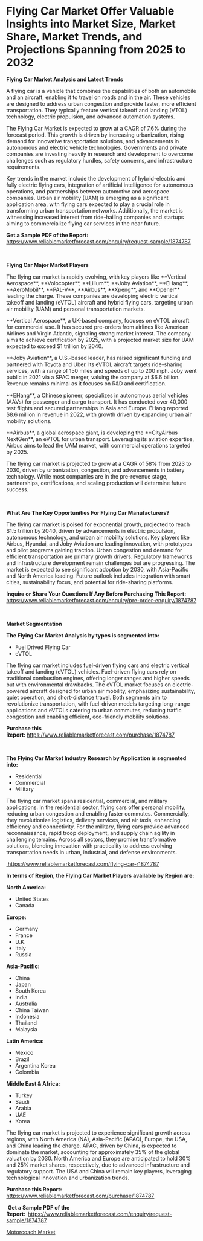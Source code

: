 <p><h1>Flying Car Market Offer Valuable Insights into Market Size, Market Share, Market Trends, and Projections Spanning from 2025 to 2032</h1></p><p><strong>Flying Car Market Analysis and Latest Trends</strong></p>
<p><p>A flying car is a vehicle that combines the capabilities of both an automobile and an aircraft, enabling it to travel on roads and in the air. These vehicles are designed to address urban congestion and provide faster, more efficient transportation. They typically feature vertical takeoff and landing (VTOL) technology, electric propulsion, and advanced automation systems.</p><p>The Flying Car Market is expected to grow at a CAGR of 7.6% during the forecast period. This growth is driven by increasing urbanization, rising demand for innovative transportation solutions, and advancements in autonomous and electric vehicle technologies. Governments and private companies are investing heavily in research and development to overcome challenges such as regulatory hurdles, safety concerns, and infrastructure requirements.</p><p>Key trends in the market include the development of hybrid-electric and fully electric flying cars, integration of artificial intelligence for autonomous operations, and partnerships between automotive and aerospace companies. Urban air mobility (UAM) is emerging as a significant application area, with flying cars expected to play a crucial role in transforming urban transportation networks. Additionally, the market is witnessing increased interest from ride-hailing companies and startups aiming to commercialize flying car services in the near future.</p></p>
<p><strong>Get a Sample PDF of the Report:&nbsp;</strong> <a href="https://www.reliablemarketforecast.com/enquiry/request-sample/1874787?utm_campaign=2042&utm_medium=2&utm_source=Github&utm_content=ia&utm_term=21012025&utm_id=flying-car">https://www.reliablemarketforecast.com/enquiry/request-sample/1874787</a></p>
<p>&nbsp;</p>
<p><strong>Flying Car Major Market Players</strong></p>
<p><p>The flying car market is rapidly evolving, with key players like **Vertical Aerospace**, **Volocopter**, **Lilium**, **Joby Aviation**, **EHang**, **AeroMobil**, **PAL-V**, **Airbus**, **Xpeng**, and **Opener** leading the charge. These companies are developing electric vertical takeoff and landing (eVTOL) aircraft and hybrid flying cars, targeting urban air mobility (UAM) and personal transportation markets.</p><p>**Vertical Aerospace**, a UK-based company, focuses on eVTOL aircraft for commercial use. It has secured pre-orders from airlines like American Airlines and Virgin Atlantic, signaling strong market interest. The company aims to achieve certification by 2025, with a projected market size for UAM expected to exceed $1 trillion by 2040.</p><p>**Joby Aviation**, a U.S.-based leader, has raised significant funding and partnered with Toyota and Uber. Its eVTOL aircraft targets ride-sharing services, with a range of 150 miles and speeds of up to 200 mph. Joby went public in 2021 via a SPAC merger, valuing the company at $6.6 billion. Revenue remains minimal as it focuses on R&D and certification.</p><p>**EHang**, a Chinese pioneer, specializes in autonomous aerial vehicles (AAVs) for passenger and cargo transport. It has conducted over 40,000 test flights and secured partnerships in Asia and Europe. EHang reported $8.6 million in revenue in 2022, with growth driven by expanding urban air mobility solutions.</p><p>**Airbus**, a global aerospace giant, is developing the **CityAirbus NextGen**, an eVTOL for urban transport. Leveraging its aviation expertise, Airbus aims to lead the UAM market, with commercial operations targeted by 2025.</p><p>The flying car market is projected to grow at a CAGR of 58% from 2023 to 2030, driven by urbanization, congestion, and advancements in battery technology. While most companies are in the pre-revenue stage, partnerships, certifications, and scaling production will determine future success.</p></p>
<p>&nbsp;</p>
<p><strong>What Are The Key Opportunities For Flying Car Manufacturers?</strong></p>
<p><p>The flying car market is poised for exponential growth, projected to reach $1.5 trillion by 2040, driven by advancements in electric propulsion, autonomous technology, and urban air mobility solutions. Key players like Airbus, Hyundai, and Joby Aviation are leading innovation, with prototypes and pilot programs gaining traction. Urban congestion and demand for efficient transportation are primary growth drivers. Regulatory frameworks and infrastructure development remain challenges but are progressing. The market is expected to see significant adoption by 2030, with Asia-Pacific and North America leading. Future outlook includes integration with smart cities, sustainability focus, and potential for ride-sharing platforms.</p></p>
<p><strong>Inquire or Share Your Questions If Any Before Purchasing This Report:</strong> <a href="https://www.reliablemarketforecast.com/enquiry/pre-order-enquiry/1874787?utm_campaign=2042&utm_medium=2&utm_source=Github&utm_content=ia&utm_term=21012025&utm_id=flying-car">https://www.reliablemarketforecast.com/enquiry/pre-order-enquiry/1874787</a></p>
<p>&nbsp;</p>
<p><strong>Market Segmentation</strong></p>
<p><strong>The Flying Car Market Analysis by types is segmented into:</strong></p>
<p><ul><li>Fuel Drived Flying Car</li><li>eVTOL</li></ul></p>
<p><p>The flying car market includes fuel-driven flying cars and electric vertical takeoff and landing (eVTOL) vehicles. Fuel-driven flying cars rely on traditional combustion engines, offering longer ranges and higher speeds but with environmental drawbacks. The eVTOL market focuses on electric-powered aircraft designed for urban air mobility, emphasizing sustainability, quiet operation, and short-distance travel. Both segments aim to revolutionize transportation, with fuel-driven models targeting long-range applications and eVTOLs catering to urban commutes, reducing traffic congestion and enabling efficient, eco-friendly mobility solutions.</p></p>
<p><strong>Purchase this Report:&nbsp;</strong><a href="https://www.reliablemarketforecast.com/purchase/1874787?utm_campaign=2042&utm_medium=2&utm_source=Github&utm_content=ia&utm_term=21012025&utm_id=flying-car">https://www.reliablemarketforecast.com/purchase/1874787</a></p>
<p>&nbsp;</p>
<p><strong>The Flying Car Market Industry Research by Application is segmented into:</strong></p>
<p><ul><li>Residential</li><li>Commercial</li><li>Military</li></ul></p>
<p><p>The flying car market spans residential, commercial, and military applications. In the residential sector, flying cars offer personal mobility, reducing urban congestion and enabling faster commutes. Commercially, they revolutionize logistics, delivery services, and air taxis, enhancing efficiency and connectivity. For the military, flying cars provide advanced reconnaissance, rapid troop deployment, and supply chain agility in challenging terrains. Across all sectors, they promise transformative solutions, blending innovation with practicality to address evolving transportation needs in urban, industrial, and defense environments.</p></p>
<p><a href="https://www.reliablemarketforecast.com/flying-car-r1874787?utm_campaign=2042&utm_medium=2&utm_source=Github&utm_content=ia&utm_term=21012025&utm_id=flying-car">&nbsp;https://www.reliablemarketforecast.com/flying-car-r1874787</a></p>
<p><strong>In terms of Region, the Flying Car Market Players available by Region are:</strong></p>
<p>
    <p> <strong> North America: </strong>
        <ul>
            <li>United States</li>
            <li>Canada</li>
        </ul>
        </p> 
    <p> <strong> Europe: </strong>
        <ul>
            <li>Germany</li>
            <li>France</li>
            <li>U.K.</li>
            <li>Italy</li>
            <li>Russia</li>
        </ul>
        </p> 
    <p> <strong> Asia-Pacific: </strong>
        <ul>
            <li>China</li>
            <li>Japan</li>
            <li>South Korea</li>
            <li>India</li>
            <li>Australia</li>
            <li>China Taiwan</li>
            <li>Indonesia</li>
            <li>Thailand</li>
            <li>Malaysia</li>
        </ul>
        </p> 
    <p> <strong> Latin America: </strong>
        <ul>
            <li>Mexico</li>
            <li>Brazil</li>
            <li>Argentina Korea</li>
            <li>Colombia</li>
        </ul>
        </p> 
    <p> <strong> Middle East & Africa: </strong>
        <ul>
            <li>Turkey</li>
            <li>Saudi</li>
            <li>Arabia</li>
            <li>UAE</li>
            <li>Korea</li>
        </ul>
    </p>
    </p>
<p><p>The flying car market is projected to experience significant growth across regions, with North America (NA), Asia-Pacific (APAC), Europe, the USA, and China leading the charge. APAC, driven by China, is expected to dominate the market, accounting for approximately 35% of the global valuation by 2030. North America and Europe are anticipated to hold 30% and 25% market shares, respectively, due to advanced infrastructure and regulatory support. The USA and China will remain key players, leveraging technological innovation and urbanization trends.</p></p>
<p><strong>Purchase this Report: </strong><a href="https://www.reliablemarketforecast.com/purchase/1874787?utm_campaign=2042&utm_medium=2&utm_source=Github&utm_content=ia&utm_term=21012025&utm_id=flying-car">https://www.reliablemarketforecast.com/purchase/1874787</a></p>
<p>&nbsp;<strong>Get a Sample PDF of the Report:&nbsp;&nbsp;</strong><a href="https://www.reliablemarketforecast.com/enquiry/request-sample/1874787?utm_campaign=2042&utm_medium=2&utm_source=Github&utm_content=ia&utm_term=21012025&utm_id=flying-car">https://www.reliablemarketforecast.com/enquiry/request-sample/1874787</a></p>
<p><strong></strong></p>
<p><p><a href="https://github.com/XavierTyler76/Market-Research-Report-List-1/blob/main/motorcoach-market.md?utm_campaign=2042&utm_medium=2&utm_source=Github&utm_content=ia&utm_term=21012025&utm_id=flying-car">Motorcoach Market</a></p></p>